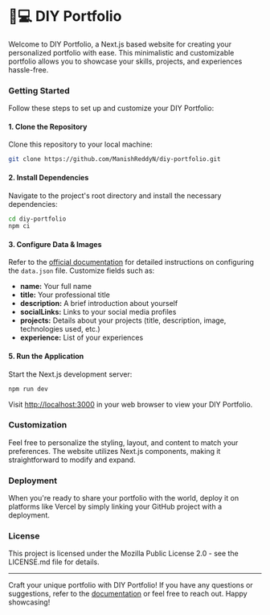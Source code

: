 # 👨💻 DIY Portfolio

Welcome to DIY Portfolio, a Next.js based website for creating your personalized portfolio with ease. This minimalistic and customizable portfolio allows you to showcase your skills, projects, and experiences hassle-free.

### Getting Started

Follow these steps to set up and customize your DIY Portfolio:

#### 1. Clone the Repository

Clone this repository to your local machine:

```bash
git clone https://github.com/ManishReddyN/diy-portfolio.git
```

#### 2. Install Dependencies

Navigate to the project's root directory and install the necessary dependencies:

```bash
cd diy-portfolio
npm ci
```

#### 3. Configure Data & Images

Refer to the [official documentation](configuring-data.json.md) for detailed instructions on configuring the `data.json` file. Customize fields such as:

* **name:** Your full name
* **title:** Your professional title
* **description:** A brief introduction about yourself
* **socialLinks:** Links to your social media profiles
* **projects:** Details about your projects (title, description, image, technologies used, etc.)
* **experience:** List of your experiences

#### 5. Run the Application

Start the Next.js development server:

```bash
npm run dev
```

Visit [http://localhost:3000](http://localhost:3000) in your web browser to view your DIY Portfolio.

### Customization

Feel free to personalize the styling, layout, and content to match your preferences. The website utilizes Next.js components, making it straightforward to modify and expand.

### Deployment

When you're ready to share your portfolio with the world, deploy it on platforms like Vercel by simply linking your GitHub project with a deployment.

### License

This project is licensed under the Mozilla Public License 2.0 - see the LICENSE.md file for details.

***

Craft your unique portfolio with DIY Portfolio! If you have any questions or suggestions, refer to the [documentation](https://app.gitbook.com/o/-MXDmwJM3QWRPsR6lTmr/s/NF5LCNNEp2j2Ly4sFR0G/) or feel free to reach out. Happy showcasing!
